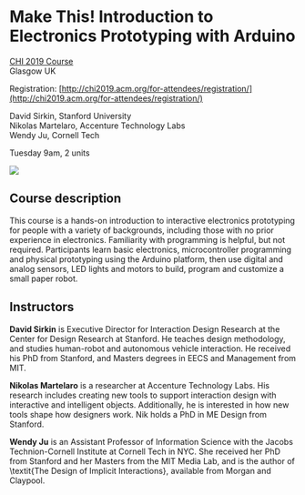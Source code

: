 # Make This! Introduction to Electronics Prototyping with Arduino
[CHI 2019 Course](https://chi2019.acm.org/accepted-courses/)  
Glasgow UK

Registration: [http://chi2019.acm.org/for-attendees/registration/](http://chi2019.acm.org/for-attendees/registration/)

David Sirkin, Stanford University  
Nikolas Martelaro, Accenture Technology Labs  
Wendy Ju, Cornell Tech

Tuesday 9am, 2 units

[![](http://img.youtube.com/vi/9QaXRvrc0Y0/0.jpg)](https://youtu.be/9QaXRvrc0Y0 "Make This!")

## Course description
This course is a hands-on introduction to interactive electronics prototyping for people with a variety of backgrounds, including those with no prior experience in electronics. Familiarity with programming is helpful, but not required. Participants learn basic electronics, microcontroller programming and physical prototyping using the Arduino platform, then use digital and analog sensors, LED lights and motors to build, program and customize a small paper robot.

## Instructors

**David Sirkin** is Executive Director for Interaction Design Research at the Center for Design Research at Stanford. He teaches design methodology, and studies human-robot and autonomous vehicle interaction. He received his PhD from Stanford, and Masters degrees in EECS and Management from MIT.

**Nikolas Martelaro** is a researcher at Accenture Technology Labs. His research includes creating new tools to support interaction design with interactive and intelligent objects. Additionally, he is interested in how new tools shape how designers work. Nik holds a PhD in ME Design from Stanford.

**Wendy Ju** is an Assistant Professor of Information Science with the Jacobs Technion-Cornell Institute at Cornell Tech in NYC. She received her PhD from Stanford and her Masters from the MIT Media Lab, and is the author of \textit{The Design of Implicit Interactions}, available from Morgan and Claypool.
